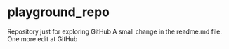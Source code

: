 # playground_repo
Repository just for exploring GitHub
A small change in the readme.md file.
One more edit at GitHub
